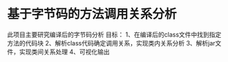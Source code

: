 # 基于字节码的方法调用关系分析
此项目主要研究编译后的字节码分析
目标：
1、在编译后的class文件中找到指定方法的代码块
2、解析class代码确定调用关系，实现类内关系分析
3、解析jar文件，实现类间关系处理
4、可视化输出